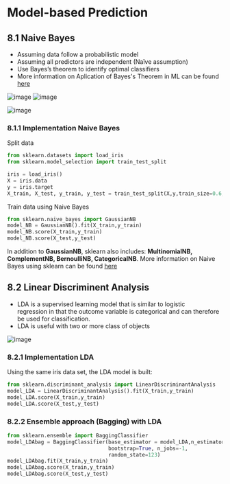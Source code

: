 # Model-based Prediction

## 8.1 Naive Bayes
- Assuming data follow a probabilistic model
- Assuming all predictors are independent (Naïve assumption)
- Use Bayes’s theorem to identify optimal classifiers
- More information on Aplication of Bayes's Theorem in ML can be found [here](https://machinelearningmastery.com/bayes-theorem-for-machine-learning/)


![image](https://user-images.githubusercontent.com/43855029/114339414-20b7a900-9b23-11eb-9ae1-39640f50e06c.png)
![image](https://user-images.githubusercontent.com/43855029/114339497-62485400-9b23-11eb-8511-29e1c9077946.png)

![image](https://user-images.githubusercontent.com/43855029/114339516-6f654300-9b23-11eb-838c-aaf600ca922a.png)

### 8.1.1 Implementation Naive Bayes
Split data
```python
from sklearn.datasets import load_iris
from sklearn.model_selection import train_test_split

iris = load_iris()
X = iris.data
y = iris.target
X_train, X_test, y_train, y_test = train_test_split(X,y,train_size=0.6, random_state = 123)
```

Train data using Naive Bayes 
```python
from sklearn.naive_bayes import GaussianNB
model_NB = GaussianNB().fit(X_train,y_train)
model_NB.score(X_train,y_train)
model_NB.score(X_test,y_test)
```
In addition to **GaussianNB**, sklearn also includes: **MultinomialNB, ComplementNB, BernoulliNB, CategoricalNB**.
More information on Naive Bayes using sklearn can be found [here](https://scikit-learn.org/stable/modules/naive_bayes.html)

## 8.2 Linear Discriminent Analysis
- LDA is a supervised learning model that is similar to logistic regression in that the outcome variable is categorical and can therefore be used for classification.
- LDA is useful with two or more class of objects

![image](https://user-images.githubusercontent.com/43855029/114339862-3bd6e880-9b24-11eb-9f4f-8f3af989c724.png)


### 8.2.1 Implementation LDA
Using the same iris data set, the LDA model is built:

```python
from sklearn.discriminant_analysis import LinearDiscriminantAnalysis
model_LDA = LinearDiscriminantAnalysis().fit(X_train,y_train)
model_LDA.score(X_train,y_train)
model_LDA.score(X_test,y_test)
```

### 8.2.2 Ensemble approach (Bagging) with LDA
```python
from sklearn.ensemble import BaggingClassifier
model_LDAbag = BaggingClassifier(base_estimator = model_LDA,n_estimators=100,
                                 bootstrap=True, n_jobs=-1,
                                 random_state=123)
model_LDAbag.fit(X_train,y_train)
model_LDAbag.score(X_train,y_train)
model_LDAbag.score(X_test,y_test)
```
